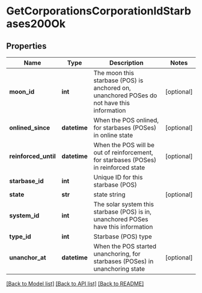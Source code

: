 # GetCorporationsCorporationIdStarbases200Ok

## Properties
Name | Type | Description | Notes
------------ | ------------- | ------------- | -------------
**moon_id** | **int** | The moon this starbase (POS) is anchored on, unanchored POSes do not have this information | [optional] 
**onlined_since** | **datetime** | When the POS onlined, for starbases (POSes) in online state | [optional] 
**reinforced_until** | **datetime** | When the POS will be out of reinforcement, for starbases (POSes) in reinforced state | [optional] 
**starbase_id** | **int** | Unique ID for this starbase (POS) | 
**state** | **str** | state string | [optional] 
**system_id** | **int** | The solar system this starbase (POS) is in, unanchored POSes have this information | 
**type_id** | **int** | Starbase (POS) type | 
**unanchor_at** | **datetime** | When the POS started unanchoring, for starbases (POSes) in unanchoring state | [optional] 

[[Back to Model list]](../README.md#documentation-for-models) [[Back to API list]](../README.md#documentation-for-api-endpoints) [[Back to README]](../README.md)


